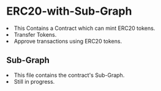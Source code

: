 # ERC20-with-Sub-Graph
<li>This Contains a Contract which can mint ERC20 tokens.</li>
<li>Transfer Tokens.</li>
<li>Approve transactions using ERC20 tokens.</li>
<h2>Sub-Graph</h2>
<li>This file contains the contract's Sub-Graph.</li> 
<li>Still in progress.</li>
